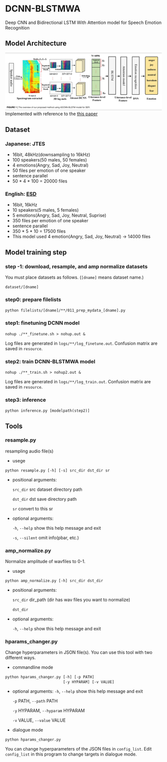 # DCNN-BLSTMWA
Deep CNN and Bidirectional LSTM With Attention model for Speech Emotion Recognition

## Model Architecture
![DCNN-LSTMWA](resources/model_architecture.png)
Implemented with reference to the [this paper](https://www.frontiersin.org/journals/physiology/articles/10.3389/fphys.2021.643202/full "Pre-trained Deep Convolution Neural Network Model With Attention for Speech Emotion Recognition")

## Dataset
### Japanese: JTES
- 16bit, 48kHz(downsampling to 16kHz)
- 100 speakers(50 males, 50 females)
- 4 emotions(Angry, Sad, Joy, Neutral)
- 50 files per emotion of one speaker
- sentence parallel 
- 50 * 4 * 100 = 20000 files

### English: [ESD](https://github.com/HLTSingapore/Emotional-Speech-Data "ESD dataset")
- 16bit, 16kHz
- 10 speakers(5 males, 5 females)
- 5 emotions(Angry, Sad, Joy, Neutral, Suprise)
- 350 files per emotion of one speaker
- sentence parallel 
- 350 * 5 * 10 = 17500 files
- This model used 4 emotion(Angry, Sad, Joy, Neutral) -> 14000 files

## Model training step
### step -1: download, resample, and amp normalize datasets 
You must place datasets as follows. (`[dname]` means dataset name.)
```
dataset/[dname]
```

### step0: prepare filelists
```
python filelists/[dname]/**/011_prep_mydata_[dname].py
```

### step1: finetuning DCNN model
```
nohup ./**_finetune.sh > nohup.out &
```
Log files are generated in `logs/**/log_finetune.out`.
Confusion matrix are saved in `resource`.

### step2: train DCNN-BLSTMWA model
```
nohup ./**_train.sh > nohup2.out &
```
Log files are generated in `logs/**/log_train.out`.
Confusion matrix are saved in `resource`.

### step3: inference
```
python inference.py [modelpath(step2)]
```

## Tools
### resample.py
resampling audio file(s)

- usege
```
python resample.py [-h] [-s] src_dir dst_dir sr
```

- positional arguments:

  `src_dir`       src dataset directory path

  `dst_dir`       dst save directory path

  `sr`            convert to this sr

- optional arguments:

  `-h`, `--help`    show this help message and exit

  `-s`, `--silent`  omit info(pbar, etc.)

### amp_normalize.py
Normalize amplitude of wavfiles to 0-1.

- usage
```
python amp_normalize.py [-h] src_dir dst_dir
```

- positional arguments:
  
  `src_dir`     dir_path (dir has wav files you want
              to normalize)

  `dst_dir`

- optional arguments:
  
  `-h`, `--help`  show this help message and exit

### hparams_changer.py
Change hyperparameters in JSON file(s). You can use this tool with two different ways.

- commandline mode
```
python hparams_changer.py [-h] [-p PATH]
                          [-y HYPARAM] [-v VALUE]
```

- optional arguments:
  `-h`, `--help`            show this help message and
                        exit

  `-p` PATH, `--path` PATH

  `-y` HYPARAM, `--hyparam` HYPARAM
  
  `-v` VALUE, `--value` VALUE

- dialogue mode
```
python hparams_changer.py
```

You can change hyperparameters of the JSON files in `config_list`.
Edit `config_list` in this program to change targets in dialogue mode.